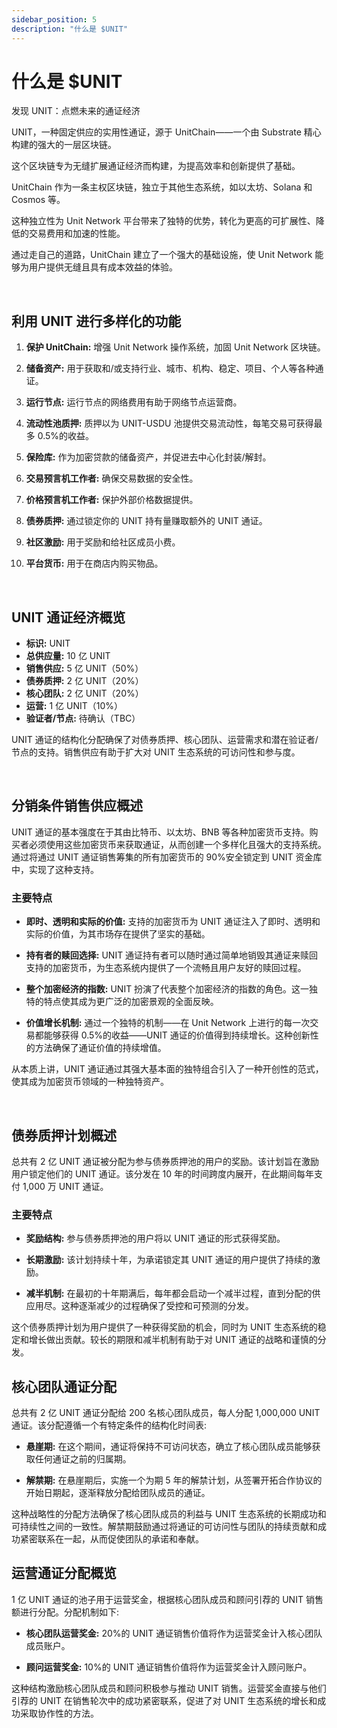 ```yaml
---
sidebar_position: 5
description: "什么是 $UNIT"
---
```


# 什么是 $UNIT

发现 UNIT：点燃未来的通证经济

UNIT，一种固定供应的实用性通证，源于 UnitChain——一个由 Substrate 精心构建的强大的一层区块链。

这个区块链专为无缝扩展通证经济而构建，为提高效率和创新提供了基础。

UnitChain 作为一条主权区块链，独立于其他生态系统，如以太坊、Solana 和 Cosmos 等。

这种独立性为 Unit Network 平台带来了独特的优势，转化为更高的可扩展性、降低的交易费用和加速的性能。

通过走自己的道路，UnitChain 建立了一个强大的基础设施，使 Unit Network 能够为用户提供无缝且具有成本效益的体验。

<br />

## 利用 UNIT 进行多样化的功能

1. **保护 UnitChain:**
   增强 Unit Network 操作系统，加固 Unit Network 区块链。

2. **储备资产:**
   用于获取和/或支持行业、城市、机构、稳定、项目、个人等各种通证。

3. **运行节点:**
   运行节点的网络费用有助于网络节点运营商。

4. **流动性池质押:**
   质押以为 UNIT-USDU 池提供交易流动性，每笔交易可获得最多 0.5%的收益。

5. **保险库:**
   作为加密贷款的储备资产，并促进去中心化封装/解封。

6. **交易预言机工作者:**
   确保交易数据的安全性。

7. **价格预言机工作者:**
   保护外部价格数据提供。

8. **债券质押:**
   通过锁定你的 UNIT 持有量赚取额外的 UNIT 通证。

9. **社区激励:**
   用于奖励和给社区成员小费。

10. **平台货币:**
    用于在商店内购买物品。

<br />

## UNIT 通证经济概览

- **标识:** UNIT
- **总供应量:** 10 亿 UNIT
- **销售供应:** 5 亿 UNIT（50%）
- **债券质押:** 2 亿 UNIT（20%）
- **核心团队:** 2 亿 UNIT（20%）
- **运营:** 1 亿 UNIT（10%）
- **验证者/节点:** 待确认（TBC）

UNIT 通证的结构化分配确保了对债券质押、核心团队、运营需求和潜在验证者/节点的支持。销售供应有助于扩大对 UNIT 生态系统的可访问性和参与度。

<br />

## 分销条件销售供应概述

UNIT 通证的基本强度在于其由比特币、以太坊、BNB 等各种加密货币支持。购买者必须使用这些加密货币来获取通证，从而创建一个多样化且强大的支持系统。通过将通过 UNIT 通证销售筹集的所有加密货币的 90%安全锁定到 UNIT 资金库中，实现了这种支持。

### 主要特点

- **即时、透明和实际的价值:**
  支持的加密货币为 UNIT 通证注入了即时、透明和实际的价值，为其市场存在提供了坚实的基础。

- **持有者的赎回选择:**
  UNIT 通证持有者可以随时通过简单地销毁其通证来赎回支持的加密货币，为生态系统内提供了一个流畅且用户友好的赎回过程。

- **整个加密经济的指数:**
  UNIT 扮演了代表整个加密经济的指数的角色。这一独特的特点使其成为更广泛的加密景观的全面反映。

- **价值增长机制:**
  通过一个独特的机制——在 Unit Network 上进行的每一次交易都能够获得 0.5%的收益——UNIT 通证的价值得到持续增长。这种创新性的方法确保了通证价值的持续增值。

从本质上讲，UNIT 通证通过其强大基本面的独特组合引入了一种开创性的范式，使其成为加密货币领域的一种独特资产。

<br />

## 债券质押计划概述

总共有 2 亿 UNIT 通证被分配为参与债券质押池的用户的奖励。该计划旨在激励用户锁定他们的 UNIT 通证。该分发在 10 年的时间跨度内展开，在此期间每年支付 1,000 万 UNIT 通证。

### 主要特点

- **奖励结构:**
  参与债券质押池的用户将以 UNIT 通证的形式获得奖励。

- **长期激励:**
  该计划持续十年，为承诺锁定其 UNIT 通证的用户提供了持续的激励。

- **减半机制:**
  在最初的十年期满后，每年都会启动一个减半过程，直到分配的供应用尽。这种逐渐减少的过程确保了受控和可预测的分发。

这个债券质押计划为用户提供了一种获得奖励的机会，同时为 UNIT 生态系统的稳定和增长做出贡献。较长的期限和减半机制有助于对 UNIT 通证的战略和谨慎的分发。

## 核心团队通证分配

总共有 2 亿 UNIT 通证分配给 200 名核心团队成员，每人分配 1,000,000 UNIT 通证。该分配遵循一个有特定条件的结构化时间表:

- **悬崖期:**
  在这个期间，通证将保持不可访问状态，确立了核心团队成员能够获取任何通证之前的归属期。

- **解禁期:**
  在悬崖期后，实施一个为期 5 年的解禁计划，从签署开拓合作协议的开始日期起，逐渐释放分配给团队成员的通证。

这种战略性的分配方法确保了核心团队成员的利益与 UNIT 生态系统的长期成功和可持续性之间的一致性。解禁期鼓励通过将通证的可访问性与团队的持续贡献和成功紧密联系在一起，从而促使团队的承诺和奉献。

## 运营通证分配概览

1 亿 UNIT 通证的池子用于运营奖金，根据核心团队成员和顾问引荐的 UNIT 销售额进行分配。分配机制如下:

- **核心团队运营奖金:**
  20%的 UNIT 通证销售价值将作为运营奖金计入核心团队成员账户。

- **顾问运营奖金:**
  10%的 UNIT 通证销售价值将作为运营奖金计入顾问账户。

这种结构激励核心团队成员和顾问积极参与推动 UNIT 销售。运营奖金直接与他们引荐的 UNIT 在销售轮次中的成功紧密联系，促进了对 UNIT 生态系统的增长和成功采取协作性的方法。
